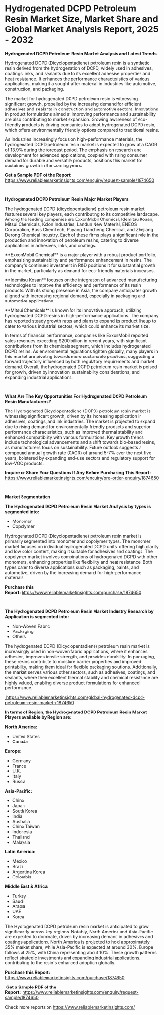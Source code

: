 <p><h1>Hydrogenated DCPD Petroleum Resin Market Size, Market Share and Global Market Analysis Report, 2025 - 2032</h1></p><p><strong>Hydrogenated DCPD Petroleum Resin Market Analysis and Latest Trends</strong></p>
<p><p>Hydrogenated DCPD (Dicyclopentadiene) petroleum resin is a synthetic resin derived from the hydrogenation of DCPD, widely used in adhesives, coatings, inks, and sealants due to its excellent adhesive properties and heat resistance. It enhances the performance characteristics of various applications, making it a sought-after material in industries like automotive, construction, and packaging.</p><p>The market for hydrogenated DCPD petroleum resin is witnessing significant growth, propelled by the increasing demand for efficient adhesives and sealants in construction and automotive sectors. Innovations in product formulations aimed at improving performance and sustainability are also contributing to market expansion. Growing awareness of eco-friendly products is driving companies to adopt hydrogenated DCPD resin, which offers environmentally friendly options compared to traditional resins.</p><p>As industries increasingly focus on high-performance materials, the hydrogenated DCPD petroleum resin market is expected to grow at a CAGR of 13.9% during the forecast period. The emphasis on research and development for advanced applications, coupled with rising consumer demand for durable and versatile products, positions this market for sustained growth in the coming years.</p></p>
<p><strong>Get a Sample PDF of the Report:&nbsp;</strong> <a href="https://www.reliablemarketinsights.com/enquiry/request-sample/1874650?utm_campaign=3167&utm_medium=2&utm_source=Github&utm_content=ia&utm_term=03042025&utm_id=hydrogenated-dcpd-petroleum-resin">https://www.reliablemarketinsights.com/enquiry/request-sample/1874650</a></p>
<p>&nbsp;</p>
<p><strong>Hydrogenated DCPD Petroleum Resin Major Market Players</strong></p>
<p><p>The hydrogenated DCPD (dicyclopentadiene) petroleum resin market features several key players, each contributing to its competitive landscape. Among the leading companies are ExxonMobil Chemical, Idemitsu Kosan, Mitsui Chemicals, Kolon Industries, Landun New Material, ENEOS Corporation, Buss ChemTech, Puyang Tiancheng Chemical, and Zhejiang Derong Chemical Industry. Each of these firms plays a significant role in the production and innovation of petroleum resins, catering to diverse applications in adhesives, inks, and coatings.</p><p>**ExxonMobil Chemical** is a major player with a robust product portfolio, emphasizing sustainability and performance enhancement in resins. The company's continued investment in R&D positions it for substantial growth in the market, particularly as demand for eco-friendly materials increases. </p><p>**Idemitsu Kosan** focuses on the integration of advanced manufacturing technologies to improve the efficiency and performance of its resin products. With its strong presence in Asia, the company anticipates growth aligned with increasing regional demand, especially in packaging and automotive applications.</p><p>**Mitsui Chemicals** is known for its innovative approach, utilizing hydrogenated DCPD resins in high-performance applications. The company has reported steady growth rates and plans to expand its product lineup to cater to various industrial sectors, which could enhance its market size.</p><p>In terms of financial performance, companies like ExxonMobil reported sales revenues exceeding $200 billion in recent years, with significant contributions from its chemicals segment, which includes hydrogenated DCPD resins. As environmental regulations tighten globally, many players in this market are pivoting towards more sustainable practices, suggesting a forward trajectory influenced by both regulatory requirements and market demand. Overall, the hydrogenated DCPD petroleum resin market is poised for growth, driven by innovation, sustainability considerations, and expanding industrial applications.</p></p>
<p>&nbsp;</p>
<p><strong>What Are The Key Opportunities For Hydrogenated DCPD Petroleum Resin Manufacturers?</strong></p>
<p><p>The Hydrogenated Dicyclopentadiene (DCPD) petroleum resin market is witnessing significant growth, driven by its increasing application in adhesives, coatings, and ink industries. The market is projected to expand due to rising demand for environmentally friendly products and superior performance characteristics, such as improved thermal stability and enhanced compatibility with various formulations. Key growth trends include technological advancements and a shift towards bio-based resins, as manufacturers focus on sustainability. Future outlook suggests a compound annual growth rate (CAGR) of around 5-7% over the next five years, bolstered by expanding end-use sectors and regulatory support for low-VOC products.</p></p>
<p><strong>Inquire or Share Your Questions If Any Before Purchasing This Report:</strong> <a href="https://www.reliablemarketinsights.com/enquiry/pre-order-enquiry/1874650?utm_campaign=3167&utm_medium=2&utm_source=Github&utm_content=ia&utm_term=03042025&utm_id=hydrogenated-dcpd-petroleum-resin">https://www.reliablemarketinsights.com/enquiry/pre-order-enquiry/1874650</a></p>
<p>&nbsp;</p>
<p><strong>Market Segmentation</strong></p>
<p><strong>The Hydrogenated DCPD Petroleum Resin Market Analysis by types is segmented into:</strong></p>
<p><ul><li>Monomer</li><li>Copolymer</li></ul></p>
<p><p>Hydrogenated DCPD (Dicyclopentadiene) petroleum resin market is primarily segmented into monomer and copolymer types. The monomer market focuses on individual hydrogenated DCPD units, offering high clarity and low color content, making it suitable for adhesives and coatings. The copolymer market involves combinations of hydrogenated DCPD with other monomers, enhancing properties like flexibility and heat resistance. Both types cater to diverse applications such as packaging, paints, and automotive, driven by the increasing demand for high-performance materials.</p></p>
<p><strong>Purchase this Report:&nbsp;</strong><a href="https://www.reliablemarketinsights.com/purchase/1874650?utm_campaign=3167&utm_medium=2&utm_source=Github&utm_content=ia&utm_term=03042025&utm_id=hydrogenated-dcpd-petroleum-resin">https://www.reliablemarketinsights.com/purchase/1874650</a></p>
<p>&nbsp;</p>
<p><strong>The Hydrogenated DCPD Petroleum Resin Market Industry Research by Application is segmented into:</strong></p>
<p><ul><li>Non-Woven Fabric</li><li>Packaging</li><li>Others</li></ul></p>
<p><p>The hydrogenated DCPD (Dicyclopentadiene) petroleum resin market is increasingly used in non-woven fabric applications, where it enhances adhesion, improves tensile strength, and provides durability. In packaging, these resins contribute to moisture barrier properties and improved printability, making them ideal for flexible packaging solutions. Additionally, the market serves various other sectors, such as adhesives, coatings, and sealants, where their excellent thermal stability and chemical resistance are highly valued, enabling diverse product formulations for enhanced performance.</p></p>
<p><a href="https://www.reliablemarketinsights.com/global-hydrogenated-dcpd-petroleum-resin-market-r1874650?utm_campaign=3167&utm_medium=2&utm_source=Github&utm_content=ia&utm_term=03042025&utm_id=hydrogenated-dcpd-petroleum-resin">&nbsp;https://www.reliablemarketinsights.com/global-hydrogenated-dcpd-petroleum-resin-market-r1874650</a></p>
<p><strong>In terms of Region, the Hydrogenated DCPD Petroleum Resin Market Players available by Region are:</strong></p>
<p>
    <p> <strong> North America: </strong>
        <ul>
            <li>United States</li>
            <li>Canada</li>
        </ul>
        </p> 
    <p> <strong> Europe: </strong>
        <ul>
            <li>Germany</li>
            <li>France</li>
            <li>U.K.</li>
            <li>Italy</li>
            <li>Russia</li>
        </ul>
        </p> 
    <p> <strong> Asia-Pacific: </strong>
        <ul>
            <li>China</li>
            <li>Japan</li>
            <li>South Korea</li>
            <li>India</li>
            <li>Australia</li>
            <li>China Taiwan</li>
            <li>Indonesia</li>
            <li>Thailand</li>
            <li>Malaysia</li>
        </ul>
        </p> 
    <p> <strong> Latin America: </strong>
        <ul>
            <li>Mexico</li>
            <li>Brazil</li>
            <li>Argentina Korea</li>
            <li>Colombia</li>
        </ul>
        </p> 
    <p> <strong> Middle East & Africa: </strong>
        <ul>
            <li>Turkey</li>
            <li>Saudi</li>
            <li>Arabia</li>
            <li>UAE</li>
            <li>Korea</li>
        </ul>
    </p>
    </p>
<p><p>The Hydrogenated DCPD petroleum resin market is anticipated to grow significantly across key regions. Notably, North America and Asia-Pacific are expected to dominate, driven by increasing demand in adhesives and coatings applications. North America is projected to hold approximately 35% market share, while Asia-Pacific is expected at around 30%. Europe follows at 25%, with China representing about 10%. These growth patterns reflect strategic investments and expanding industrial applications, contributing to the resin's enhanced adoption globally.</p></p>
<p><strong>Purchase this Report: </strong><a href="https://www.reliablemarketinsights.com/purchase/1874650?utm_campaign=3167&utm_medium=2&utm_source=Github&utm_content=ia&utm_term=03042025&utm_id=hydrogenated-dcpd-petroleum-resin">https://www.reliablemarketinsights.com/purchase/1874650</a></p>
<p>&nbsp;<strong>Get a Sample PDF of the Report:&nbsp;&nbsp;</strong><a href="https://www.reliablemarketinsights.com/enquiry/request-sample/1874650?utm_campaign=3167&utm_medium=2&utm_source=Github&utm_content=ia&utm_term=03042025&utm_id=hydrogenated-dcpd-petroleum-resin">https://www.reliablemarketinsights.com/enquiry/request-sample/1874650</a></p>
<p><strong></strong></p>
<p>Check more reports on <a href="https://www.reliablemarketinsights.com/?utm_campaign=3167&utm_medium=2&utm_source=Github&utm_content=ia&utm_term=03042025&utm_id=hydrogenated-dcpd-petroleum-resin">https://www.reliablemarketinsights.com/</a></p>